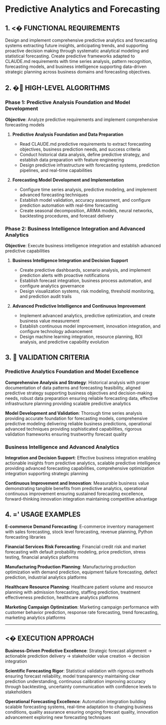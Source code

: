 # Predictive Analytics and Forecasting

## 1. <� FUNCTIONAL REQUIREMENTS

Design and implement comprehensive predictive analytics and forecasting systems extracting future insights, anticipating trends, and supporting proactive decision making through systematic analytical modeling and statistical forecasting. Create predictive frameworks adapted to CLAUDE.md requirements with time series analysis, pattern recognition, forecasting models, and business intelligence supporting data-driven strategic planning across business domains and forecasting objectives.

## 2. � HIGH-LEVEL ALGORITHMS

### Phase 1: Predictive Analysis Foundation and Model Development
**Objective**: Analyze predictive requirements and implement comprehensive forecasting models

1. **Predictive Analysis Foundation and Data Preparation**
   - Read CLAUDE.md predictive requirements to extract forecasting objectives, business prediction needs, and success criteria
   - Conduct historical data analysis, define predictive strategy, and establish data preparation with feature engineering
   - Design predictive infrastructure with forecasting systems, prediction pipelines, and real-time capabilities

2. **Forecasting Model Development and Implementation**
   - Configure time series analysis, predictive modeling, and implement advanced forecasting techniques
   - Establish model validation, accuracy assessment, and configure prediction automation with real-time forecasting
   - Create seasonal decomposition, ARIMA models, neural networks, backtesting procedures, and forecast delivery

### Phase 2: Business Intelligence Integration and Advanced Analytics
**Objective**: Execute business intelligence integration and establish advanced predictive capabilities

1. **Business Intelligence Integration and Decision Support**
   - Create predictive dashboards, scenario analysis, and implement prediction alerts with proactive notifications
   - Establish forecast integration, business process automation, and configure analytics governance
   - Design visualization systems, risk modeling, threshold monitoring, and prediction audit trails

2. **Advanced Predictive Intelligence and Continuous Improvement**
   - Implement advanced analytics, predictive optimization, and create business value measurement
   - Establish continuous model improvement, innovation integration, and configure technology advancement
   - Design machine learning integration, resource planning, ROI analysis, and predictive capability evolution

## 3.  VALIDATION CRITERIA

### Predictive Analytics Foundation and Model Excellence
**Comprehensive Analysis and Strategy**: Historical analysis with proper documentation of data patterns and forecasting feasibility, aligned predictive strategy supporting business objectives and decision-making needs, robust data preparation ensuring reliable forecasting data, effective infrastructure planning providing scalable predictive analytics

**Model Development and Validation**: Thorough time series analysis providing accurate foundation for forecasting models, comprehensive predictive modeling delivering reliable business predictions, operational advanced techniques providing sophisticated capabilities, rigorous validation frameworks ensuring trustworthy forecast quality

### Business Intelligence and Advanced Analytics
**Integration and Decision Support**: Effective business integration enabling actionable insights from predictive analytics, scalable predictive intelligence providing advanced forecasting capabilities, comprehensive optimization integration supporting strategic planning

**Continuous Improvement and Innovation**: Measurable business value demonstrating tangible benefits from predictive analytics, operational continuous improvement ensuring sustained forecasting excellence, forward-thinking innovation integration maintaining competitive advantage

## 4. =' USAGE EXAMPLES

**E-commerce Demand Forecasting**: E-commerce inventory management with sales forecasting, stock level forecasting, revenue planning, Python forecasting libraries

**Financial Services Risk Forecasting**: Financial credit risk and market forecasting with default probability modeling, price prediction, stress testing, financial analytics platforms

**Manufacturing Production Planning**: Manufacturing production optimization with demand prediction, equipment failure forecasting, defect prediction, industrial analytics platforms

**Healthcare Resource Planning**: Healthcare patient volume and resource planning with admission forecasting, staffing prediction, treatment effectiveness prediction, healthcare analytics platforms

**Marketing Campaign Optimization**: Marketing campaign performance with customer behavior prediction, response rate forecasting, trend forecasting, marketing analytics platforms

---

## <� EXECUTION APPROACH

**Business-Driven Predictive Excellence**: Strategic forecast alignment → actionable prediction delivery → stakeholder value creation → decision integration

**Scientific Forecasting Rigor**: Statistical validation with rigorous methods ensuring forecast reliability, model transparency maintaining clear prediction understanding, continuous calibration improving accuracy through backtesting, uncertainty communication with confidence levels to stakeholders

**Operational Forecasting Excellence**: Automation integration building scalable forecasting systems, real-time adaptation to changing business conditions, quality assurance ensuring ongoing forecast quality, innovation advancement exploring new forecasting techniques